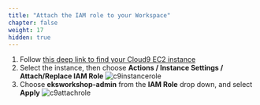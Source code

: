 ```yaml
---
title: "Attach the IAM role to your Workspace"
chapter: false
weight: 17
hidden: true
---
```


1. Follow [this deep link to find your Cloud9 EC2 instance](https://console.aws.amazon.com/ec2/v2/home?#Instances:tag:Name=aws-cloud9-.*workshop.*;sort=desc:launchTime)
1. Select the instance, then choose **Actions / Instance Settings / Attach/Replace IAM Role**
![c9instancerole](/images/c9instancerole.png?classes=border,shadow)
1. Choose **eksworkshop-admin** from the **IAM Role** drop down, and select **Apply**
![c9attachrole](/images/c9attachrole.png?classes=border,shadow)
